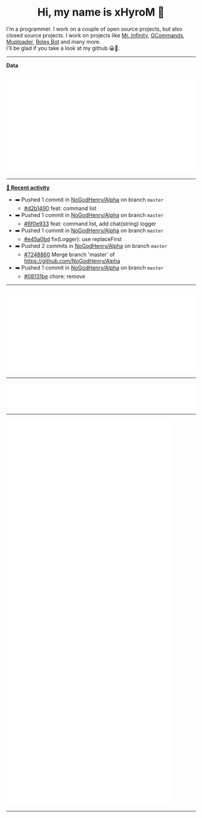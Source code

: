 <p align="center">
    <!-- <img src="https://avatars.githubusercontent.com/u/56601352" width="192" alt="hyro's pfp" /> -->
    <h1 align="center">Hi, my name is xHyroM 👋</h1>
</p>

I'm a programmer. I work on a couple of open source projects, but also closed source projects. I work on projects like [Mr. Infinity](https://discord.com/oauth2/authorize?client_id=720321585625694239&scope=bot%20applications.commands&permissions=8&redirect_uri=https://blobs.gq/imanager&prompt=consent&response_type=code), [GCommands](https://github.com/Garlic-Team/GCommands), [Muploader](https://github.com/xHyroM/Muploader), [Roles Bot](https://github.com/xHyroM/roles-bot) and many more.  
I'll be glad if you take a look at my github 😀👀.

___
**Data**

<img src="https://github.com/xHyroM/xHyroM/blob/master/.cache/base.svg">

___

**[📰 Recent activity](https://github.com/xHyroM)**
* ➡️ Pushed 1 commit in [NoGodHenry/Alpha](https://github.com/NoGodHenry/Alpha) on branch `master`
  * [#d2b1490](https://github.com/NoGodHenry/Alpha/commit/d2b1490) feat: command list
* ➡️ Pushed 1 commit in [NoGodHenry/Alpha](https://github.com/NoGodHenry/Alpha) on branch `master`
  * [#6f0e933](https://github.com/NoGodHenry/Alpha/commit/6f0e933) feat: command list, add chat(string) logger
* ➡️ Pushed 1 commit in [NoGodHenry/Alpha](https://github.com/NoGodHenry/Alpha) on branch `master`
  * [#e45a0bd](https://github.com/NoGodHenry/Alpha/commit/e45a0bd) fix(Logger): use replaceFirst
* ➡️ Pushed 2 commits in [NoGodHenry/Alpha](https://github.com/NoGodHenry/Alpha) on branch `master`
  * [#7248860](https://github.com/NoGodHenry/Alpha/commit/7248860) Merge branch &#39;master&#39; of https://github.com/NoGodHenry/Alpha
* ➡️ Pushed 1 commit in [NoGodHenry/Alpha](https://github.com/NoGodHenry/Alpha) on branch `master`
  * [#08131be](https://github.com/NoGodHenry/Alpha/commit/08131be) chore: remove


___

<img src="https://github.com/xHyroM/xHyroM/blob/master/.cache/isocalendar.svg">

___

<img src="https://github.com/xHyroM/xHyroM/blob/master/.cache/languages.svg">

___

<img src="https://github.com/xHyroM/xHyroM/blob/master/.cache/achievements.svg">

___
